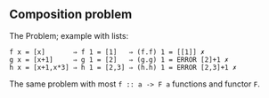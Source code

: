 Composition problem
--------------------------------------------

The Problem; example with lists:

<pre class="haskell"><code>f x = [x]       ⇒ f 1 = [1]   ⇒ (f.f) 1 = [[1]] ✗
g x = [x+1]     ⇒ g 1 = [2]   ⇒ (g.g) 1 = ERROR [2]+1 ✗
h x = [x+1,x*3] ⇒ h 1 = [2,3] ⇒ (h.h) 1 = ERROR [2,3]+1 ✗ </code></pre>

The same problem with most `f :: a -> F a` functions and functor `F`.
